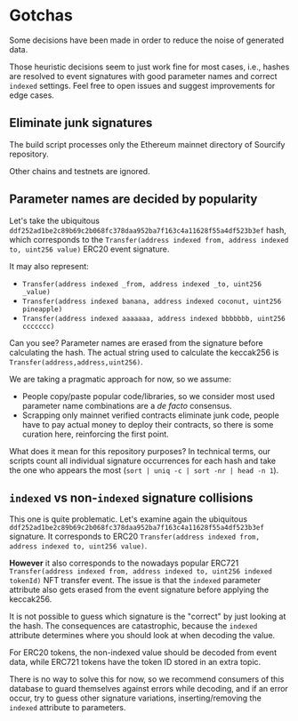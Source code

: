 # Gotchas

Some decisions have been made in order to reduce the noise of generated data.

Those heuristic decisions seem to just work fine for most cases, i.e., hashes are resolved to event signatures with good parameter names and correct `indexed` settings. Feel free to open issues and suggest improvements for edge cases.

## Eliminate junk signatures

The build script processes only the Ethereum mainnet directory of Sourcify repository.

Other chains and testnets are ignored.

## Parameter names are decided by popularity

Let's take the ubiquitous `ddf252ad1be2c89b69c2b068fc378daa952ba7f163c4a11628f55a4df523b3ef` hash, which corresponds to the `Transfer(address indexed from, address indexed to, uint256 value)` ERC20 event signature.

It may also represent:

- `Transfer(address indexed _from, address indexed _to, uint256 _value)`
- `Transfer(address indexed banana, address indexed coconut, uint256 pineapple)`
- `Transfer(address indexed aaaaaaa, address indexed bbbbbbb, uint256 ccccccc)`

Can you see? Parameter names are erased from the signature before calculating the hash. The actual string used to calculate the keccak256 is `Transfer(address,address,uint256)`.

We are taking a pragmatic approach for now, so we assume:

- People copy/paste popular code/libraries, so we consider most used parameter name combinations are a _de facto_ consensus.
- Scrapping only mainnet verified contracts eliminate junk code, people have to pay actual money to deploy their contracts, so there is some curation here, reinforcing the first point.

What does it mean for this repository purposes? In technical terms, our scripts count all individual signature occurrences for each hash and take the one who appears the most (`sort | uniq -c | sort -nr | head -n 1`).

## `indexed` vs non-`indexed` signature collisions

This one is quite problematic. Let's examine again the ubiquitous `ddf252ad1be2c89b69c2b068fc378daa952ba7f163c4a11628f55a4df523b3ef` signature. It corresponds to ERC20 `Transfer(address indexed from, address indexed to, uint256 value)`.

**However** it also corresponds to the nowadays popular ERC721 `Transfer(address indexed from, address indexed to, uint256 indexed tokenId)` NFT transfer event. The issue is that the `indexed` parameter attribute also gets erased from the event signature before applying the keccak256.

It is not possible to guess which signature is the "correct" by just looking at the hash. The consequences are catastrophic, because the `indexed` attribute determines where you should look at when decoding the value.

For ERC20 tokens, the non-indexed value should be decoded from event data, while ERC721 tokens have the token ID stored in an extra topic.

There is no way to solve this for now, so we recommend consumers of this database to guard themselves against errors while decoding, and if an error occur, try to guess other signature variations, inserting/removing the `indexed` attribute to parameters.
